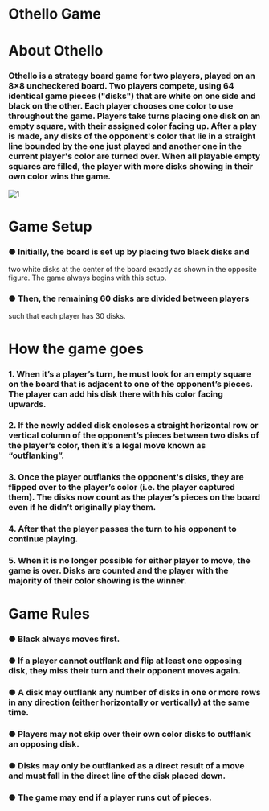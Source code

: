 # Othello Game

# About Othello

### Othello is a strategy board game for two players, played on an 8×8 uncheckered board. Two players compete, using 64 identical game pieces ("disks") that are white on one side and black on the other. Each player chooses one color to use throughout the game. Players take turns placing one disk on an empty square, with their assigned color facing up. After a play is made, any disks of the opponent's color that lie in a straight line bounded by the one just played and another one in the current player's color are turned over. When all playable empty squares are filled, the player with more disks showing in their own color wins the game.
![1](https://github.com/georgemarie/Othello/assets/102537518/158302d6-79fb-4f6e-8172-ba488ab9bc08)

# Game Setup

### ● Initially, the board is set up by placing two black disks and
two white disks at the center of the board exactly as shown
in the opposite figure. The game always begins with this
setup.
### ● Then, the remaining 60 disks are divided between players
such that each player has 30 disks.

# How the game goes

### 1. When it’s a player’s turn, he must look for an empty square on the board that is adjacent to one of the opponent’s pieces. The player can add his disk there with his color facing upwards.
### 2. If the newly added disk encloses a straight horizontal row or vertical column of the opponent’s pieces between two disks of the player’s color, then it’s a legal move known as “outflanking”.
### 3. Once the player outflanks the opponent's disks, they are flipped over to the player’s color (i.e. the player captured them). The disks now count as the player’s pieces on the board even if he didn’t originally play them.
### 4. After that the player passes the turn to his opponent to continue playing.
### 5. When it is no longer possible for either player to move, the game is over. Disks are counted and the player with the majority of their color showing is the winner.

# Game Rules

### ● Black always moves first.
### ● If a player cannot outflank and flip at least one opposing disk, they miss their turn and their opponent moves again.
### ● A disk may outflank any number of disks in one or more rows in any direction (either horizontally or vertically) at the same time.
### ● Players may not skip over their own color disks to outflank an opposing disk.
### ● Disks may only be outflanked as a direct result of a move and must fall in the direct line of the disk placed down.
### ● The game may end if a player runs out of pieces.

